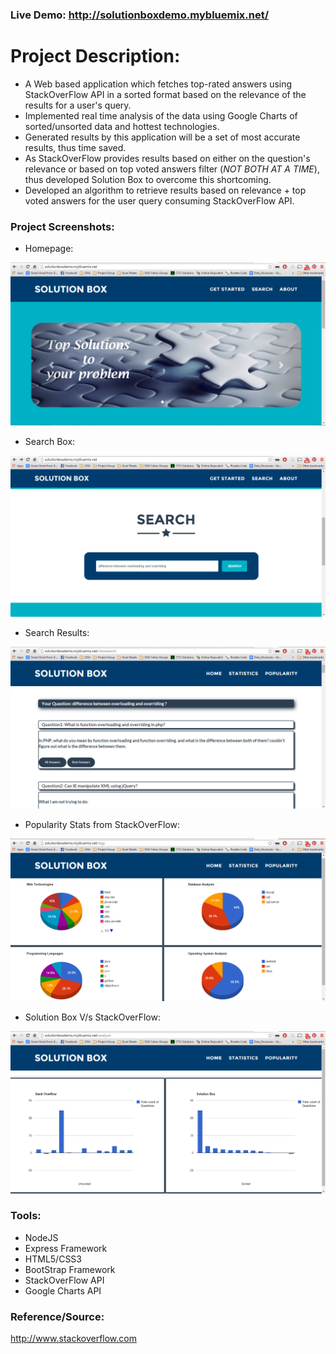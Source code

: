 ### Live Demo: http://solutionboxdemo.mybluemix.net/

# Project Description:
- A Web based application which fetches top-rated answers using StackOverFlow API in a sorted format based on the relevance of the results for a user's query.
- Implemented real time analysis of the data using Google Charts of sorted/unsorted data and hottest technologies.
- Generated results by this application will be a set of most accurate results, thus time saved. 
- As StackOverFlow provides results based on either on the question's relevance or based on top voted answers filter (*NOT BOTH AT A TIME*), thus developed Solution Box to overcome this shortcoming.
- Developed an algorithm to retrieve results based on relevance + top voted answers for the user query consuming StackOverFlow API.

### Project Screenshots:
- Homepage:

![alt tag](https://github.com/vijeshjain/SolutionBox/blob/master/Project_screenshots/homepage.PNG)

- Search Box:

![alt tag](https://github.com/vijeshjain/SolutionBox/blob/master/Project_screenshots/search.PNG)

- Search Results:

![alt tag](https://github.com/vijeshjain/SolutionBox/blob/master/Project_screenshots/search_results.PNG)

- Popularity Stats from StackOverFlow:

![alt tag](https://github.com/vijeshjain/SolutionBox/blob/master/Project_screenshots/popularity.PNG)

- Solution Box V/s StackOverFlow:

![alt tag](https://github.com/vijeshjain/SolutionBox/blob/master/Project_screenshots/stats_comparision.PNG)

### Tools:
- NodeJS
- Express Framework
- HTML5/CSS3
- BootStrap Framework
- StackOverFlow API
- Google Charts API

### Reference/Source:
http://www.stackoverflow.com
